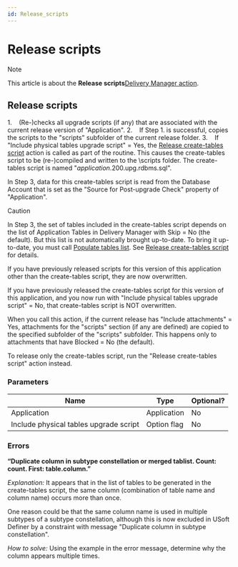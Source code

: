 ```yaml
---
id: Release_scripts
---
```


# Release scripts



> [!NOTE]
> This article is about the **Release scripts**[Delivery Manager action](/docs/Continuous%20delivery/Delivery%20Manager%20actions%20by%20name).

## **Release scripts**

1.    (Re-)checks all upgrade scripts (if any) that are associated with the current release version of "Application".
2.    If Step 1. is successful, copies the scripts to the "scripts" subfolder of the current release folder.
3.    If "Include physical tables upgrade script" = Yes, the [Release create-tables script](/docs/Continuous%20delivery/Delivery%20Manager%20actions%20by%20name/Release%20createtables%20script.md) action is called as part of the routine. This causes the create-tables script to be (re-)compiled and written to the \\scripts folder. The create-tables script is named "*application*.200.upg.rdbms.sql".

In Step 3, data for this create-tables script is read from the Database Account that is set as the "Source for Post-upgrade Check" property of "Application".

> [!CAUTION]
> In Step 3, the set of tables included in the create-tables script depends on the list of Application Tables in Delivery Manager with Skip = No (the default). But this list is not automatically brought up-to-date. To bring it up-to-date, you must call [Populate tables list](/docs/Continuous%20delivery/Delivery%20Manager%20actions%20by%20name/Populate%20tables%20list.md). See [Release create-tables script](/docs/Continuous%20delivery/Delivery%20Manager%20actions%20by%20name/Release%20createtables%20script.md) for details.

If you have previously released scripts for this version of this application other than the create-tables script, they are now overwritten.

If you have previously released the create-tables script for this version of this application, and you now run with "Include physical tables upgrade script" = No, that create-tables script is NOT overwritten.

When you call this action, if the current release has "Include attachments" = Yes, attachments for the "scripts" section (if any are defined) are copied to the specified subfolder of the "scripts" subfolder. This happens only to attachments that have Blocked = No (the default).

To release only the create-tables script, run the "Release create-tables script" action instead.

### Parameters

|**Name**|**Type**|**Optional?**|
|--------|--------|--------|
|Application|Application|No      |
|Include physical tables upgrade script|Option flag|No      |



### Errors

**“Duplicate column in subtype constellation or merged tablist. Count: count. First: table.column.”**

*Explanation:* It appears that in the list of tables to be generated in the create-tables script, the same column (combination of table name and column name) occurs more than once.

One reason could be that the same column name is used in multiple subtypes of a subtype constellation, although this is now excluded in USoft Definer by a constraint with message "Duplicate column in subtype constellation".

*How to solve:* Using the example in the error message, determine why the column appears multiple times.